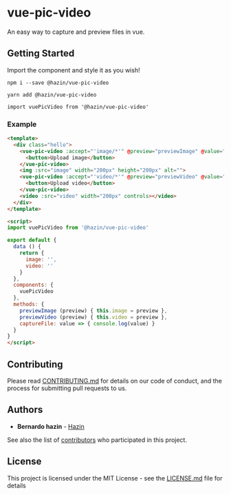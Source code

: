 # vue-pic-video

An easy way to capture and preview files in vue.

## Getting Started
Import the component and style it as you wish!

```
npm i --save @hazin/vue-pic-video
```

```
yarn add @hazin/vue-pic-video
```

```
import vuePicVideo from '@hazin/vue-pic-video'
```

### Example

```html
<template>
  <div class="hello">
    <vue-pic-video :accept="'image/*'" @preview="previewImage" @value="captureFile">
      <button>Upload image</button>
    </vue-pic-video>
    <img :src="image" width="200px" height="200px" alt="">
    <vue-pic-video :accept="'video/*'" @preview="previewVideo" @value="captureFile">
      <button>Upload video</button>
    </vue-pic-video>
    <video :src="video" width="200px" controls></video>
  </div>
</template>
```

```html
<script>
import vuePicVideo from '@hazin/vue-pic-video'

export default {
  data () {
    return {
      image: '',
      video: ''
    }
  },
  components: {
    vuePicVideo
  },
  methods: {
    previewImage (preview) { this.image = preview },
    previewVideo (preview) { this.video = preview },
    captureFile: value => { console.log(value) }
  }
}
</script>

```


## Contributing

Please read [CONTRIBUTING.md](https://gist.github.com/PurpleBooth/b24679402957c63ec426) for details on our code of conduct, and the process for submitting pull requests to us.

## Authors

* **Bernardo hazin** - [Hazin](https://github.com/BernardoHazin)

See also the list of [contributors](https://github.com/your/project/contributors) who participated in this project.

## License

This project is licensed under the MIT License - see the [LICENSE.md](LICENSE.md) file for details
